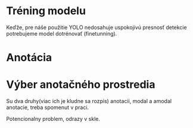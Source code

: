 # Tréning modelu
Keďže, pre náše použitie YOLO nedosahuje uspokojivú presnosť detekcie potrebujeme model dotrénovať (finetunning). 
# Anotácia
# Výber anotačného prostredia



Su dva druhy(viac ich je kludne sa rozpis) anotacii, modal a amodal anotacie, treba spomenut v praci.

Potencionalny problem, odrazy v skle. 

